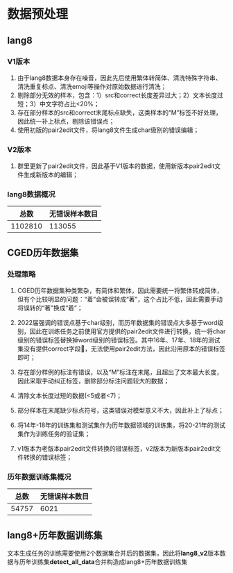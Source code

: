 # 数据预处理
## lang8
### V1版本
1. 由于lang8数据本身存在噪音，因此先后使用繁体转简体、清洗特殊字符串、清洗重复标点、清洗emoji等操作对原始数据进行清洗；
2. 剔除部分无效的样本，包含：1）src和correct长度差异过大；2）文本长度过短；3）中文字符占比<20%；
3. 存在部分样本的src和correct末尾标点缺失，这类样本的“M”标签不好处理，因此统一补上标点，剔除该错误点；
4. 使用初版的pair2edit文件，将lang8文件生成char级别的错误编辑；
### V2版本
1. 群里更新了pair2edit文件，因此基于V1版本的数据，使用新版本pair2edit文件生成新版本的编辑；

### lang8数据概况
| 总数     | 无错误样本数目|
|---------|-------------|
| 1102810 |  113055     |

## CGED历年数据集
### 处理策略
1. CGED历年数据集种类繁杂，有简体和繁体，因此需要统一将繁体转成简体，但有个比较明显的问题：“着”会被误转成“著”，这个占比不低，因此需要手动将误转的“著”换成“着”；

2. 2022届强调的错误点基于char级别，而历年数据集的错误点大多基于word级别，因此在训练任务之前使用官方提供的pair2edit文件进行转换，统一将char级别的错误标签替换掉word级别的错误标签。其中16年、17年、18年的测试集没有提供correct字段，无法使用pair2edit方法，因此沿用原本的错误标签即可；

3. 存在部分样例的标注有错误，以及“M”标注在末尾，且超出了文本最大长度，因此采取手动纠正标签，删除部分标注问题较大的数据；

4. 清除文本长度过短的数据(<5或者<7)；

5. 部分样本在末尾缺少标点符号，这类错误对模型意义不大，因此补上了标点；

6. 将14年-18年的训练集和测试集作为历年数据领域的训练集，将20-21年的测试集作为训练任务的验证集；

7. v1版本为老版本pair2edit文件转换的错误标签，v2版本为新版本pair2edit文件转换的错误标签；

### 历年数据训练集概况
| 总数     | 无错误样本数目|
|---------|-------------|
| 54757   |  6021       |

## lang8+历年数据训练集
文本生成任务的训练需要使用2个数据集合并后的数据集，因此将**lang8_v2**版本数据与历年训练集**detect_all_data**合并构造成lang8+历年数据训练集
